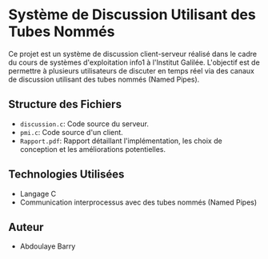 # Système de Discussion Utilisant des Tubes Nommés

Ce projet est un système de discussion client-serveur réalisé dans le cadre du cours de systèmes d'exploitation info1 à l'Institut Galilée. L'objectif est de permettre à plusieurs utilisateurs de discuter en temps réel via des canaux de discussion utilisant des tubes nommés (Named Pipes).

## Structure des Fichiers

- `discussion.c`: Code source du serveur.
- `pmi.c`: Code source d'un client.
- `Rapport.pdf`: Rapport détaillant l'implémentation, les choix de conception et les améliorations potentielles.

## Technologies Utilisées

- Langage C
- Communication interprocessus avec des tubes nommés (Named Pipes)

## Auteur

- Abdoulaye Barry

